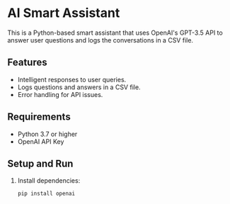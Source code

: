 # AI Smart Assistant

This is a Python-based smart assistant that uses OpenAI's GPT-3.5 API to answer user questions and logs the conversations in a CSV file.

## Features
- Intelligent responses to user queries.
- Logs questions and answers in a CSV file.
- Error handling for API issues.

## Requirements
- Python 3.7 or higher
- OpenAI API Key

## Setup and Run
1. Install dependencies:
   ```bash
   pip install openai
